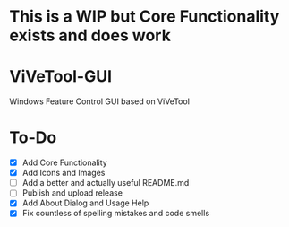 # This is a WIP but Core Functionality exists and does work

# ViVeTool-GUI
Windows Feature Control GUI based on ViVeTool

# To-Do
- [x] Add Core Functionality
- [x] Add Icons and Images
- [ ] Add a better and actually useful README.md
- [ ] Publish and upload release
- [x] Add About Dialog and Usage Help
- [x] Fix countless of spelling mistakes and code smells
